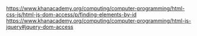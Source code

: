   https://www.khanacademy.org/computing/computer-programming/html-css-js/html-js-dom-access/p/finding-elements-by-id
  https://www.khanacademy.org/computing/computer-programming/html-js-jquery#jquery-dom-access
